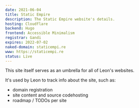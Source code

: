 ```yaml
---
date: 2021-06-04
title: Static Empire
description: The Static Empire website's details.
hosting: Cloudflare
backend: Hugo
frontend: Accessible Minimalism
registrar: Gandi
expires: 2022-07-02 
naked-domain: staticempi.re
www: https://staticempi.re
status: Live
---
```


This site itself serves as an umbrella for all of Leon's websites.

It's used by Leon to track info about the site, such as:

 - domain registration
 - site content and source codehosting
 - roadmap / TODOs per site
